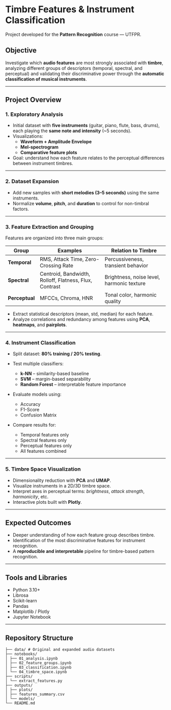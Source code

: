 # Timbre Features & Instrument Classification
Project developed for the **Pattern Recognition** course — UTFPR.

## Objective
Investigate which **audio features** are most strongly associated with **timbre**, analyzing different groups of descriptors (temporal, spectral, and perceptual) and validating their discriminative power through the **automatic classification of musical instruments**.

---

## Project Overview

### 1. Exploratory Analysis
- Initial dataset with **five instruments** (guitar, piano, flute, bass, drums), each playing the **same note and intensity** (~5 seconds).
- Visualizations:
  - **Waveform + Amplitude Envelope**
  - **Mel-spectrogram**
  - **Comparative feature plots**
- Goal: understand how each feature relates to the perceptual differences between instrument timbres.

---

### 2. Dataset Expansion
- Add new samples with **short melodies (3–5 seconds)** using the same instruments.
- Normalize **volume**, **pitch**, and **duration** to control for non-timbral factors.

---

### 3. Feature Extraction and Grouping
Features are organized into three main groups:

| Group | Examples | Relation to Timbre |
|--------|-----------|--------------------|
| **Temporal** | RMS, Attack Time, Zero-Crossing Rate | Percussiveness, transient behavior |
| **Spectral** | Centroid, Bandwidth, Rolloff, Flatness, Flux, Contrast | Brightness, noise level, harmonic texture |
| **Perceptual** | MFCCs, Chroma, HNR | Tonal color, harmonic quality |

- Extract statistical descriptors (mean, std, median) for each feature.  
- Analyze correlations and redundancy among features using **PCA**, **heatmaps**, and **pairplots**.

---

### 4. Instrument Classification
- Split dataset: **80% training / 20% testing**.  
- Test multiple classifiers:
  - **k-NN** – similarity-based baseline  
  - **SVM** – margin-based separability  
  - **Random Forest** – interpretable feature importance
- Evaluate models using:
  - Accuracy  
  - F1-Score  
  - Confusion Matrix  

- Compare results for:
  - Temporal features only  
  - Spectral features only  
  - Perceptual features only  
  - All features combined

---

### 5. Timbre Space Visualization
- Dimensionality reduction with **PCA** and **UMAP**.  
- Visualize instruments in a 2D/3D timbre space.  
- Interpret axes in perceptual terms: *brightness*, *attack strength*, *harmonicity*, etc.  
- Interactive plots built with **Plotly**.

---

## Expected Outcomes
- Deeper understanding of how each feature group describes timbre.  
- Identification of the most discriminative features for instrument recognition.  
- A **reproducible and interpretable** pipeline for timbre-based pattern recognition.

---

## Tools and Libraries
- Python 3.10+  
- Librosa  
- Scikit-learn  
- Pandas  
- Matplotlib / Plotly  
- Jupyter Notebook

---

##  Repository Structure
```
├── data/ # Original and expanded audio datasets
├── notebooks/
│ ├── 01_analysis.ipynb
│ ├── 02_feature_groups.ipynb
│ ├── 03_classification.ipynb
│ └── 04_timbre_space.ipynb
├── scripts/
│ └── extract_features.py
├── outputs/
│ ├── plots/
│ ├── features_summary.csv
│ └── models/
└── README.md
```

